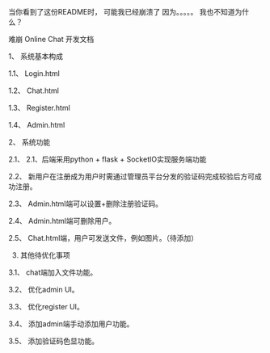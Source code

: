 当你看到了这份README时，
可能我已经崩溃了
因为。。。。。
我也不知道为什么？

难崩
Online Chat 开发文档

1、 系统基本构成

1.1、 Login.html

1.2、 Chat.html

1.3、 Register.html

1.4、 Admin.html

2、 系统功能

2.1、 2.1、后端采用python + flask + SocketIO实现服务端功能

2.2、 新用户在注册成为用户时需通过管理员平台分发的验证码完成较验后方可成功注册。

2.3、 Admin.html端可以设置+删除注册验证码。

2.4、 Admin.html端可删除用户。

2.5、 Chat.html端，用户可发送文件，例如图片。（待添加）

3. 其他待优化事项

3.1、 chat端加入文件功能。

3.2、 优化admin UI。

3.3、 优化register UI。

3.4、 添加admin端手动添加用户功能。

3.5、 添加验证码色显功能。